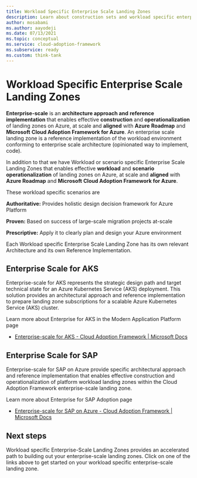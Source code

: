 ```yaml
---
title: Workload Specific Enterprise Scale Landing Zones
description: Learn about construction sets and workload specific enterprise scale landing zones
author: mosabami
ms.author: aayodeji
ms.date: 07/13/2021
ms.topic: conceptual
ms.service: cloud-adoption-framework
ms.subservice: ready
ms.custom: think-tank
---
```


# Workload Specific Enterprise Scale Landing Zones

**Enterprise-scale** is an **architecture approach and** **reference implementation** that enables effective **construction** and **operationalization** of landing zones on Azure, at scale and **aligned** with **Azure** **Roadmap** and **Microsoft** **Cloud Adoption Framework for Azure**. An enterprise scale landing zone is a reference implementation of the workload environment conforming to enterprise scale architecture (opinionated way to implement, code). 

In addition to that we have Workload or scenario specific Enterprise Scale Landing Zones that enables effective **workload** and **scenario operationalization** of landing zones on Azure, at scale and **aligned** with **Azure Roadmap** and **Microsoft** **Cloud Adoption Framework for Azure**. 

These workload specific scenarios are 

**Authoritative:** Provides holistic design decision framework for Azure Platform

**Proven:** Based on success of large-scale migration projects at-scale

**Prescriptive:** Apply it to clearly plan and design your Azure environment

Each Workload specific Enterprise Scale Landing Zone has its own relevant Architecture and its own Reference Implementation.

## Enterprise Scale for AKS

Enterprise-scale for AKS represents the strategic design path and target technical state for an Azure Kubernetes Service (AKS) deployment. This solution provides an architectural approach and reference implementation to prepare landing zone subscriptions for a scalable Azure Kubernetes Service (AKS) cluster. 

Learn more about Enterprise for AKS in the Modern Application Platform page

- [Enterprise-scale for AKS - Cloud Adoption Framework | Microsoft Docs](https://docs.microsoft.com/azure/cloud-adoption-framework/scenarios/aks/enterprise-scale-landing-zone)

## Enterprise Scale for SAP

Enterprise-scale for SAP on Azure provide specific architectural approach and reference implementation that enables effective construction and operationalization of platform workload landing zones within the Cloud Adoption Framework enterprise-scale landing zone. 

Learn more about Enterprise for SAP Adoption page

- [Enterprise-scale for SAP on Azure - Cloud Adoption Framework | Microsoft Docs](https://docs.microsoft.com/azure/cloud-adoption-framework/scenarios/sap/enterprise-scale-landing-zone)

## Next steps

Workload specific Enterprise-Scale Landing Zones provides an accelerated path to building out your enterprise-scale landing zones. Click on one of the links above to get started on your workload specific enterprise-scale landing zone.